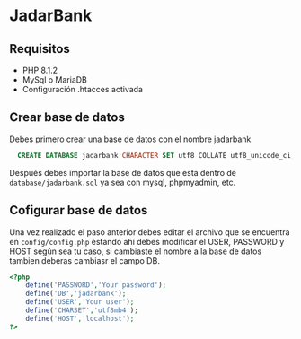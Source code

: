 # JadarBank

## Requisitos
- PHP 8.1.2
- MySql o MariaDB
- Configuración .htacces activada

## Crear base de datos
Debes primero crear una base de datos con el nombre jadarbank

```sql
  CREATE DATABASE jadarbank CHARACTER SET utf8 COLLATE utf8_unicode_ci;
```
Después debes importar la base de datos que esta dentro de `database/jadarbank.sql` ya sea con mysql, phpmyadmin, etc.

## Cofigurar base de datos 
Una vez realizado el paso anterior debes editar el archivo que se encuentra en `config/config.php` estando ahí debes modificar el USER, PASSWORD y HOST según sea tu caso, si cambiaste el nombre a la base de datos tambien deberas cambiasr el campo DB.

```php
<?php
    define('PASSWORD','Your password');
    define('DB','jadarbank');
    define('USER','Your user');
    define('CHARSET','utf8mb4');
    define('HOST','localhost');
?>
```

